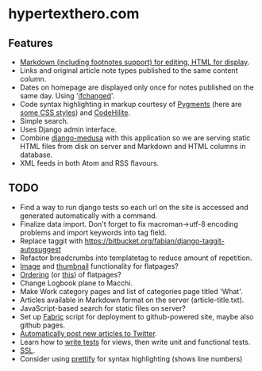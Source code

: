 # hypertexthero.com

Features
----

- [Markdown (including footnotes support) for editing, HTML for display](https://code.djangoproject.com/wiki/UsingMarkup).
- Links and original article note types published to the same content column.
- Dates on homepage are displayed only once for notes published on the same day. Using '[ifchanged](https://docs.djangoproject.com/en/dev/ref/templates/builtins/?from=olddocs#ifchanged)'.
- Code syntax highlighting in markup courtesy of [Pygments](http://pygments.org/) (here are [some CSS styles](https://github.com/richleland/pygments-css)) and [CodeHilite](http://pythonhosted.org/Markdown/extensions/code_hilite.html).
- Simple search.
- Uses Django admin interface.
- Combine [django-medusa](https://github.com/mtigas/django-medusa/) with this application so we are serving static HTML files from disk on server and Markdown and HTML columns in database.
- XML feeds in both Atom and RSS flavours.

## TODO

- Find a way to run django tests so each url on the site is accessed and generated automatically with a command.
- Finalize data import. Don't forget to fix macroman->utf-8 encoding problems and import keywords into tag field.
- Replace taggit with <https://bitbucket.org/fabian/django-taggit-autosuggest>
- Refactor breadcrumbs into templatetag to reduce amount of repetition.
- [Image](http://stackoverflow.com/questions/1021487/add-functionality-to-django-flatpages-without-changing-the-original-django-app) and [thumbnail](https://bitbucket.org/winsmith/django-thumbnail/wiki/Home) functionality for flatpages?
- [Ordering](https://github.com/iambrandontaylor/django-admin-sortable) (or [this](http://djangosnippets.org/snippets/2047/)) of flatpages?
- Change Logbook plane to Macchi.
- Make Work category pages and list of categories page titled 'What'.
- Articles available in Markdown format on the server (article-title.txt).
- JavaScript-based search for static files on server?
- Set up [Fabric](http://docs.fabfile.org/en/1.6/tutorial.html) script for deployment to github-powered site, maybe also github pages.
- [Automatically post new articles to Twitter](http://djangosnippets.org/snippets/1339/).
- Learn how to [write tests](http://www.tdd-django-tutorial.com/) for views, then write unit and functional tests.
- [SSL](https://www.tbray.org/ongoing/When/201x/2012/12/02/HTTPS).
- Consider using [prettify](http://google-code-prettify.googlecode.com/svn/trunk/README.html) for syntax highlighting (shows line numbers)